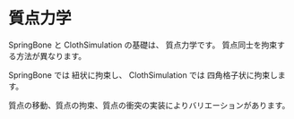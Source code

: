 # 質点力学

SpringBone と ClothSimulation の基礎は、
質点力学です。
質点同士を拘束する方法が異なります。

SpringBone では 紐状に拘束し、
ClothSimulation では 四角格子状に拘束します。

質点の移動、質点の拘束、質点の衝突の実装によりバリエーションがあります。

